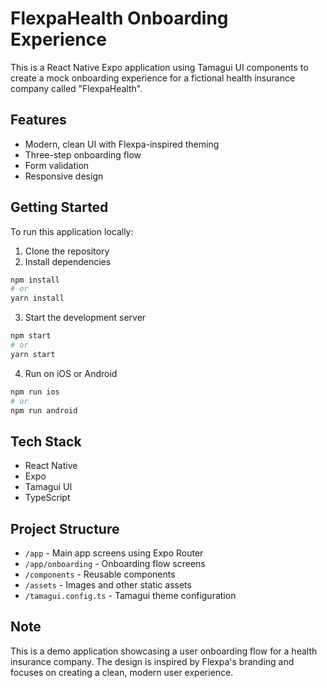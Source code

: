 # FlexpaHealth Onboarding Experience

This is a React Native Expo application using Tamagui UI components to create a mock onboarding experience for a fictional health insurance company called "FlexpaHealth".

## Features

- Modern, clean UI with Flexpa-inspired theming
- Three-step onboarding flow
- Form validation
- Responsive design

## Getting Started

To run this application locally:

1. Clone the repository
2. Install dependencies

```bash
npm install
# or
yarn install
```

3. Start the development server

```bash
npm start
# or
yarn start
```

4. Run on iOS or Android

```bash
npm run ios
# or
npm run android
```

## Tech Stack

- React Native
- Expo
- Tamagui UI
- TypeScript

## Project Structure

- `/app` - Main app screens using Expo Router
- `/app/onboarding` - Onboarding flow screens
- `/components` - Reusable components
- `/assets` - Images and other static assets
- `/tamagui.config.ts` - Tamagui theme configuration

## Note

This is a demo application showcasing a user onboarding flow for a health insurance company. The design is inspired by Flexpa's branding and focuses on creating a clean, modern user experience.
